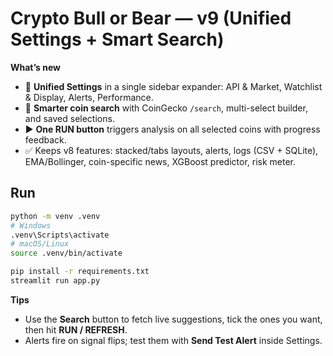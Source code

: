 # Crypto Bull or Bear — v9 (Unified Settings + Smart Search)

**What’s new**
- 🧭 **Unified Settings** in a single sidebar expander: API & Market, Watchlist & Display, Alerts, Performance.
- 🔎 **Smarter coin search** with CoinGecko `/search`, multi-select builder, and saved selections.
- ▶️ **One RUN button** triggers analysis on all selected coins with progress feedback.
- ✅ Keeps v8 features: stacked/tabs layouts, alerts, logs (CSV + SQLite), EMA/Bollinger, coin-specific news, XGBoost predictor, risk meter.

## Run
```bash
python -m venv .venv
# Windows
.venv\Scripts\activate
# macOS/Linux
source .venv/bin/activate

pip install -r requirements.txt
streamlit run app.py
```

**Tips**
- Use the **Search** button to fetch live suggestions, tick the ones you want, then hit **RUN / REFRESH**.
- Alerts fire on signal flips; test them with **Send Test Alert** inside Settings.